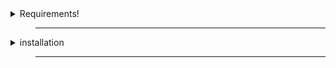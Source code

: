 <details>
  <summary>Requirements!</summary>

> macos version 11 or later is required
>
> ___
>
> Adminstrator account (mac) is required
>
> ___
>
> [<kbd> <br>Terminal Full Disk Access<br> </kbd>][FDA]
>
> [FDA]: https://github.com/FRX397/Hydrogen/blob/main/MacOS/Full%20Disk%20Access%20%26%20Sudo.md
>
> ___
>
> - `Roblox Installed On Applications`
>
> Open Finder
>
> Search Roblox
>
> Add/Move Roblox Application To Applications
>
> --------
</details>

> ___

<details>
  <summary>installation</summary>

> ___
>
> Visit [<kbd> <br>Hydrogen Offical Website<br> </kbd>][Bash]
>
> [Bash]: https://hydrogen.sh/download
>
> ___
>
> Copy The Bash
>
> Open terminal
>
> Paste The Bash
>
> - it uses sudo so you'ill need to type your computer password (**it won't show your password while typing it**)
>
> Press <kbd><samp>Enter</samp></kbd>
>
> ___
</details>

> ___
